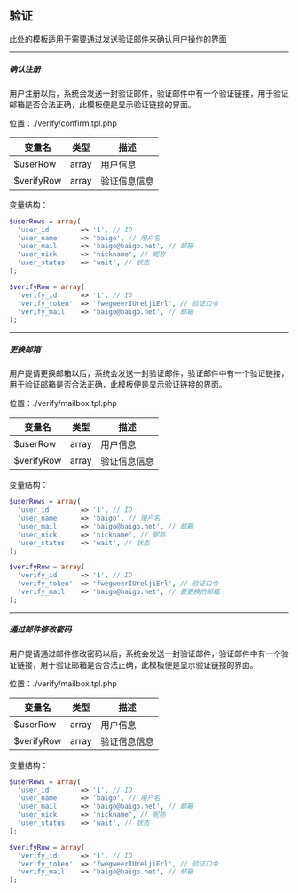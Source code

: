 ## 验证

此处的模板适用于需要通过发送验证邮件来确认用户操作的界面

----------

##### 确认注册

用户注册以后，系统会发送一封验证邮件，验证邮件中有一个验证链接，用于验证邮箱是否合法正确，此模板便是显示验证链接的界面。

位置：./verify/confirm.tpl.php

| 变量名 | 类型 | 描述 |
| - | - | - |
| $userRow | array | 用户信息 |
| $verifyRow | array | 验证信息信息 |

变量结构：

``` php
$userRows = array(
  'user_id'       => '1', // ID
  'user_name'     => 'baigo', // 用户名
  'user_mail'     => 'baigo@baigo.net', // 邮箱
  'user_nick'     => 'nickname', // 昵称
  'user_status'   => 'wait', // 状态
);

$verifyRow = array(
  'verify_id'     => '1', // ID
  'verify_token'  => 'fwegweerIUreljiErl', // 验证口令
  'verify_mail'   => 'baigo@baigo.net', // 邮箱
);
```

----------

##### 更换邮箱

用户提请更换邮箱以后，系统会发送一封验证邮件，验证邮件中有一个验证链接，用于验证邮箱是否合法正确，此模板便是显示验证链接的界面。

位置：./verify/mailbox.tpl.php

| 变量名 | 类型 | 描述 |
| - | - | - |
| $userRow | array | 用户信息 |
| $verifyRow | array | 验证信息信息 |

变量结构：

``` php
$userRows = array(
  'user_id'       => '1', // ID
  'user_name'     => 'baigo', // 用户名
  'user_mail'     => 'baigo@baigo.net', // 邮箱
  'user_nick'     => 'nickname', // 昵称
  'user_status'   => 'wait', // 状态
);

$verifyRow = array(
  'verify_id'     => '1', // ID
  'verify_token'  => 'fwegweerIUreljiErl', // 验证口令
  'verify_mail'   => 'baigo@baigo.net', // 要更换的邮箱
);
```

----------

##### 通过邮件修改密码

用户提请通过邮件修改密码以后，系统会发送一封验证邮件，验证邮件中有一个验证链接，用于验证邮箱是否合法正确，此模板便是显示验证链接的界面。

位置：./verify/mailbox.tpl.php

| 变量名 | 类型 | 描述 |
| - | - | - |
| $userRow | array | 用户信息 |
| $verifyRow | array | 验证信息信息 |

变量结构：

``` php
$userRows = array(
  'user_id'       => '1', // ID
  'user_name'     => 'baigo', // 用户名
  'user_mail'     => 'baigo@baigo.net', // 邮箱
  'user_nick'     => 'nickname', // 昵称
  'user_status'   => 'wait', // 状态
);

$verifyRow = array(
  'verify_id'     => '1', // ID
  'verify_token'  => 'fwegweerIUreljiErl', // 验证口令
  'verify_mail'   => 'baigo@baigo.net', // 邮箱
);
```
